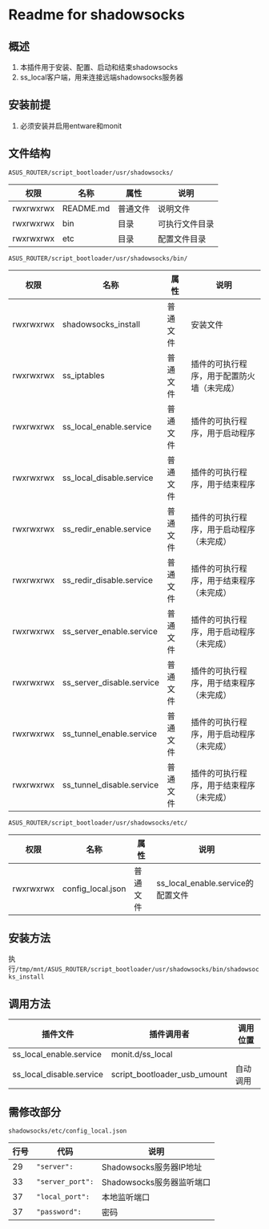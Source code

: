 # Readme for shadowsocks

## 概述

1. 本插件用于安装、配置、启动和结束shadowsocks
2. ss_local客户端，用来连接远端shadowsocks服务器

## 安装前提

1. 必须安装并启用entware和monit

## 文件结构

`ASUS_ROUTER/script_bootloader/usr/shadowsocks/`

| 权限      | 名称      | 属性     | 说明           |
| --------- | --------- | -------- | -------------- |
| rwxrwxrwx | README.md | 普通文件 | 说明文件       |
| rwxrwxrwx | bin       | 目录     | 可执行文件目录 |
| rwxrwxrwx | etc       | 目录     | 配置文件目录   |

`ASUS_ROUTER/script_bootloader/usr/shadowsocks/bin/`

| 权限      | 名称                 | 属性     | 说明                                       |
| --------- | -------------------- | -------- | ------------------------------------------ |
| rwxrwxrwx | shadowsocks_install         | 普通文件 | 安装文件                                   |
| rwxrwxrwx | ss_iptables         | 普通文件 | 插件的可执行程序，用于配置防火墙（未完成）    |
| rwxrwxrwx | ss_local_enable.service  | 普通文件 | 插件的可执行程序，用于启动程序 |
| rwxrwxrwx | ss_local_disable.service | 普通文件 | 插件的可执行程序，用于结束程序 |
| rwxrwxrwx | ss_redir_enable.service  | 普通文件 | 插件的可执行程序，用于启动程序（未完成） |
| rwxrwxrwx | ss_redir_disable.service | 普通文件 | 插件的可执行程序，用于结束程序（未完成） |
| rwxrwxrwx | ss_server_enable.service  | 普通文件 | 插件的可执行程序，用于启动程序（未完成） |
| rwxrwxrwx | ss_server_disable.service | 普通文件 | 插件的可执行程序，用于结束程序（未完成） |
| rwxrwxrwx | ss_tunnel_enable.service  | 普通文件 | 插件的可执行程序，用于启动程序（未完成） |
| rwxrwxrwx | ss_tunnel_disable.service | 普通文件 | 插件的可执行程序，用于结束程序（未完成） |

`ASUS_ROUTER/script_bootloader/usr/shadowsocks/etc/`

| 权限      | 名称         | 属性     | 说明                       |
| --------- | ------------ | -------- | -------------------------- |
| rwxrwxrwx | config_local.json | 普通文件 | ss_local_enable.service的配置文件 |

## 安装方法

执行`/tmp/mnt/ASUS_ROUTER/script_bootloader/usr/shadowsocks/bin/shadowsocks_install`

## 调用方法

| 插件文件             | 插件调用者                   | 调用位置    |
| -------------------- | ---------------------------- | ----------- |
| ss_local_enable.service | monit.d/ss_local |  |
| ss_local_disable.service | script_bootloader_usb_umount | 自动调用 |

## 需修改部分

`shadowsocks/etc/config_local.json`

| 行号 | 代码                         | 说明                   |
| ---- | ---------------------------- | ---------------------- |
| 29   | `"server":`  | Shadowsocks服务器IP地址        |
| 33   | `"server_port":`           | Shadowsocks服务器监听端口  |
| 37   | `"local_port":`           | 本地监听端口               |
| 37   | `"password":`           | 密码               |